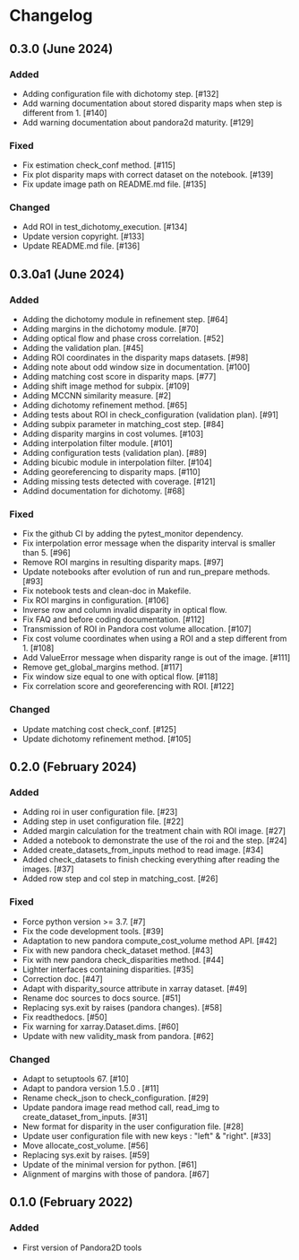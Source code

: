# Changelog

## 0.3.0 (June 2024)

### Added
- Adding configuration file with dichotomy step. [#132]
- Add warning documentation about stored disparity maps when step is different from 1. [#140]
- Add warning documentation about pandora2d maturity. [#129]

### Fixed
- Fix estimation check_conf method. [#115]
- Fix plot disparity maps with correct dataset on the notebook. [#139]
- Fix update image path on README.md file. [#135]

### Changed
- Add ROI in test_dichotomy_execution. [#134]
- Update version copyright. [#133]
- Update README.md file. [#136]

## 0.3.0a1 (June 2024)

### Added

- Adding the dichotomy module in refinement step. [#64]
- Adding margins in the dichotomy module. [#70]
- Adding optical flow and phase cross correlation. [#52]
- Adding the validation plan. [#45]
- Adding ROI coordinates in the disparity maps datasets. [#98]
- Adding note about odd window size in documentation. [#100]
- Adding matching cost score in disparity maps. [#77]
- Adding shift image method for subpix. [#109]
- Adding MCCNN similarity measure. [#2]
- Adding dichotomy refinement method. [#65]
- Adding tests about ROI in check_configuration (validation plan). [#91]
- Adding subpix parameter in matching_cost step. [#84]
- Adding disparity margins in cost volumes. [#103]
- Adding interpolation filter module. [#101]
- Adding configuration tests (validation plan). [#89]
- Adding bicubic module in interpolation filter. [#104] 
- Adding georeferencing to disparity maps. [#110]
- Adding missing tests detected with coverage. [#121]
- Addind documentation for dichotomy. [#68]

### Fixed

- Fix the github CI by adding the pytest_monitor dependency.
- Fix interpolation error message when the disparity interval is smaller than 5. [#96]
- Remove ROI margins in resulting disparity maps. [#97]
- Update notebooks after evolution of run and run_prepare methods. [#93]
- Fix notebook tests and clean-doc in Makefile.
- Fix ROI margins in configuration. [#106]
- Inverse row and column invalid disparity in optical flow. 
- Fix FAQ and before coding documentation. [#112]
- Transmission of ROI in Pandora cost volume allocation. [#107]
- Fix cost volume coordinates when using a ROI and a step different from 1. [#108]
- Add ValueError message when disparity range is out of the image. [#111]
- Remove get_global_margins method. [#117]
- Fix window size equal to one with optical flow. [#118]
- Fix correlation score and georeferencing with ROI. [#122] 


### Changed

- Update matching cost check_conf. [#125]
- Update dichotomy refinement method. [#105]

## 0.2.0 (February 2024)

### Added

- Adding roi in user configuration file. [#23]
- Adding step in uset configuration file. [#22]
- Added margin calculation for the treatment chain with ROI image. [#27]
- Added a notebook to demonstrate the use of the roi and the step. [#24]
- Added create_datasets_from_inputs method to read image. [#34]
- Added check_datasets to finish checking everything after reading the images. [#37]
- Added row step and col step in matching_cost. [#26]

### Fixed

- Force python version >= 3.7. [#7]
- Fix the code development tools. [#39]
- Adaptation to new pandora compute_cost_volume method API. [#42]
- Fix with new pandora check_dataset method. [#43]
- Fix with new pandora check_disparities method. [#44]
- Lighter interfaces containing disparities. [#35]
- Correction doc. [#47]
- Adapt with disparity_source attribute in xarray dataset. [#49]
- Rename doc sources to docs source. [#51]
- Replacing sys.exit by raises (pandora changes). [#58]
- Fix readthedocs. [#50]
- Fix warning for xarray.Dataset.dims. [#60]
- Update with new validity_mask from pandora. [#62]

### Changed

- Adapt to setuptools 67. [#10]
- Adapt to pandora version 1.5.0 . [#11]
- Rename check_json to check_configuration. [#29]
- Update pandora image read method call, read_img to create_dataset_from_inputs. [#31]
- New format for disparity in the user configuration file. [#28]
- Update user configuration file with new keys : "left" & "right". [#33]
- Move allocate_cost_volume. [#56]
- Replacing sys.exit by raises. [#59]
- Update of the minimal version for python. [#61]
- Alignment of margins with those of pandora. [#67]

## 0.1.0 (February 2022)

### Added

- First version of Pandora2D tools


